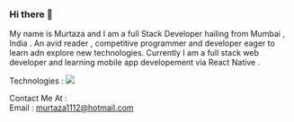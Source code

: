 ### Hi there 👋
My name is Murtaza and I am a full Stack Developer hailing from Mumbai , India . An avid reader , competitive programmer and developer eager to learn adn explore new technologies. Currently I am a  full stack web developer and learning mobile app developement via React Native .

Technologies :
![](https://img.shields.io/badge/<CODE>-<C++>-informational?style=for-the-badge&logo=appveyor)

Contact Me At : 
<br>
Email : murtaza1112@hotmail.com
<!--
**murtaza1112/murtaza1112** is a ✨ _special_ ✨ repository because its `README.md` (this file) appears on your GitHub profile.

Here are some ideas to get you started:

- 🔭 I’m currently working on ...
- 🌱 I’m currently learning ...
- 👯 I’m looking to collaborate on ...
- 🤔 I’m looking for help with ...
- 💬 Ask me about ...
- 📫 How to reach me: ...
- 😄 Pronouns: ...
- ⚡ Fun fact: ...
-->
